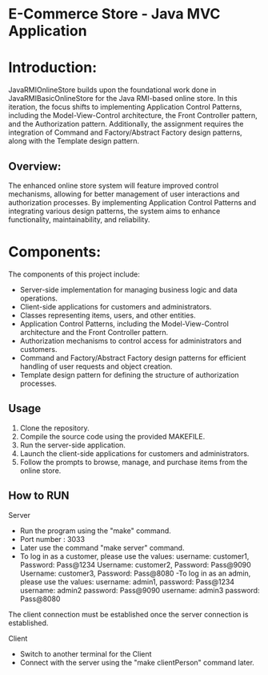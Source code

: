 # E-Commerce Store - Java MVC Application 

# Introduction:

JavaRMIOnlineStore builds upon the foundational work done in JavaRMIBasicOnlineStore for the Java RMI-based online store. In this iteration, the focus shifts to implementing Application Control Patterns, including the Model-View-Control architecture, the Front Controller pattern, and the Authorization pattern. Additionally, the assignment requires the integration of Command and Factory/Abstract Factory design patterns, along with the Template design pattern.

## Overview:

The enhanced online store system will feature improved control mechanisms, allowing for better management of user interactions and authorization processes. By implementing Application Control Patterns and integrating various design patterns, the system aims to enhance functionality, maintainability, and reliability.

# Components:

The components of this project include:

- Server-side implementation for managing business logic and data operations.
- Client-side applications for customers and administrators.
- Classes representing items, users, and other entities.
- Application Control Patterns, including the Model-View-Control architecture and the Front Controller pattern.
- Authorization mechanisms to control access for administrators and customers.
- Command and Factory/Abstract Factory design patterns for efficient handling of user requests and object creation.
- Template design pattern for defining the structure of authorization processes.

## Usage

1. Clone the repository.
2. Compile the source code using the provided MAKEFILE.
3. Run the server-side application.
4. Launch the client-side applications for customers and administrators.
5. Follow the prompts to browse, manage, and purchase items from the online store.

## How to RUN

Server

- Run the program using the "make" command.
- Port number : 3033
- Later use the command "make server" command.
- To log in as a customer, please use the values: 
	username: customer1, Password: Pass@1234
        Username: customer2, Password: Pass@9090
        Username: customer3, Password: Pass@8080
-To log in as an admin, please use the values:
	username: admin1, password: Pass@1234
        username: admin2 password: Pass@9090
        username: admin3 password: Pass@8080

The client connection must be established once the server connection is established.

Client

- Switch to another terminal for the Client
- Connect with the server using the "make clientPerson" command later.

